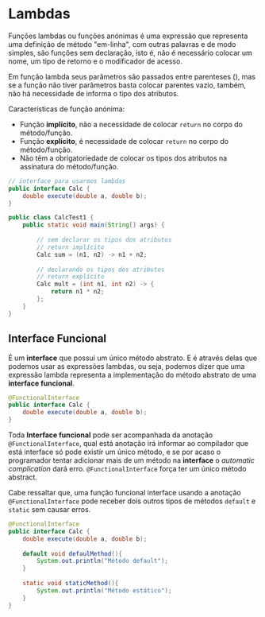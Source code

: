 # Lambdas 

Funções lambdas ou funções anónimas é uma expressão que representa uma definição de método "em-linha", com outras palavras e de modo simples, são funções sem declaração, isto é, não é necessário colocar um nome, um tipo de retorno e o modificador de acesso.

Em função lambda seus parâmetros são passados entre parenteses (), mas se a função não tiver parâmetros basta colocar parentes vazio, também, não há necessidade de informa o tipo dos atributos.

Características de função anónima: 

+ Função **implícito**, não a necessidade de colocar `return` no corpo do método/função.
+ Função **explícito**, é necessidade de colocar `return` no corpo do método/função.
+ Não têm a obrigatoriedade de colocar os tipos dos atributos na assinatura do método/função.

```java
// interface para usarmos lambdas
public interface Calc {	
	double execute(double a, double b);
}

public class CalcTest1 {
	public static void main(String[] args) {
        
        // sem declarar os tipos dos atributos
        // return implícito
        Calc sum = (n1, n2) -> n1 + n2;
        
        // declarando os tipos dos atributos
        // return explícito
        Calc mult = (int n1, int n2) -> {
            return n1 * n2;
        };
    }
}
```

## Interface Funcional

É um **interface** que possui um único método abstrato. E é através delas que podemos usar as expressões lambdas, ou seja, podemos dizer que uma expressão lambda representa a implementação do método abstrato de uma **interface funcional**.

```java
@FunctionalInterface
public interface Calc {	
	double execute(double a, double b);
}
```

Toda **Interface funcional** pode ser acompanhada da anotação `@FunctionalInterface`, qual está anotação irá informar ao compilador que está interface só pode existir um único método, e se por acaso o programador tentar adicionar mais de um método na **interface** o *automatic complication* dará erro. `@FunctionalInterface` força ter um único método abstract.

Cabe ressaltar que, uma função funcional interface usando a anotação `@FunctionalInterface` pode receber dois outros tipos de métodos `default`  e `static` sem causar erros.

```java
@FunctionalInterface
public interface Calc {	
	double execute(double a, double b);
    
    default void defaulMethod(){
        System.out.println("Método default");
    }
    
    static void staticMethod(){
        System.out.println("Método estático");
    }
}
```